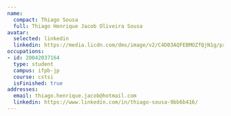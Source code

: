 ```yaml
---
name:
  compact: Thiago Sousa
  full: Thiago Henrique Jacob Oliveira Sousa
avatar:
  selected: linkedin
  linkedin: https://media.licdn.com/dms/image/v2/C4D03AQFEBMOZfQjN1g/profile-displayphoto-shrink_800_800/profile-displayphoto-shrink_800_800/0/1516605705438?e=1732752000&v=beta&t=by0JyKbod6KuaO8P0mBDQTKGS6bCqJ7VxinYBJuUayU
occupations:
- id: 20042037164
  type: student
  campus: ifpb-jp
  course: cstsi
  isFinished: true
addresses:
  email: thiago.henrique.jacob@hotmail.com
  linkedin: https://www.linkedin.com/in/thiago-sousa-9bb6b416/
---
```

